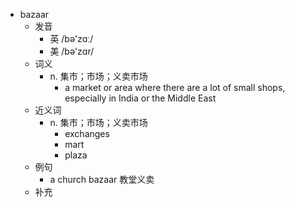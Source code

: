 - bazaar
  - 发音
    - 英 /bə'zɑː/
    - 美 /bə'zɑr/
  - 词义
    - n. 集市；市场；义卖市场
      - a market or area where there are a lot of small shops, especially in India or the Middle East
  - 近义词
    - n. 集市；市场；义卖市场
      - exchanges
      - mart
      - plaza
  - 例句
    - a church bazaar 教堂义卖
  - 补充